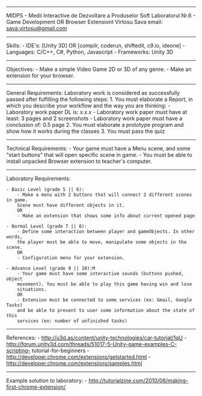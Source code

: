 *******************************************************************************
MIDPS - Medii Interactive de Dezvoltare a Produselor Soft
Laboratorul Nr.6 - Game Development OR Browser Extensiont
Virtosu Sava
email: sava.virtosu@gmail.com
*******************************************************************************
Skills:
	- IDE's: [Unity 3D] OR [compilr, coderun, shiftedit, c9.io, ideone]
	- Languages: C/C++, C#, Python, Javascript
	- Frameworks: Unity 3D
*******************************************************************************
Objectives: 
	- Make a simple Video Game 2D or 3D of any genre.
	- Make an extension for your browser.
*******************************************************************************
General Requirements:
	Laboratory work is considered as successfully passed after fulfilling the 
	following steps:
		1. You must elaborate a Report, in which you describe your workflow 
		and the way you are thinking:
			- Laboratory work paper DL is: x.x.x
			- Laboratory work paper must have at least: 3 pages and 
			2 screenshots
			- Laboratory work paper must have a conclusion of: 0.5 page
		2. You must elaborate a prototype program and show how it works during
		the classes
		3. You must pass the quiz 
*******************************************************************************
Technical Requirements:
	- Your game must have a Menu scene, and some "start buttons" that will open 
	specific scene in game.
	- You must be able to install unpacked Browser extension to teacher's computer.

*******************************************************************************
Laboratory Requirements:

	- Basic Level (grade 5 || 6): 
		- Make a menu with 2 buttons that will connect 2 different scenes in game. 
	 	Scene must have different objects in it.
	 	OR
		- Make an extension that shows some info about current opened page

	- Normal Level (grade 7 || 8): 
		- Define some interaction between player and gameObjects. In other words, 
		the player must be able to move, manipulate some objects in the scene.
		OR
		- Configuration menu for your extension.

	- Advance Level (grade 9 || 10):M
		- Your game must have some interactive sounds (buttons pushed, object
		movement). You must be able to play this game having win and lose 
		situations.
		OR
		- Extension must be connected to some services (ex: Gmail, Google Tasks) 
		and be able to present to user some information about the state of this 
		services (ex: number of unfinished tasks)

*******************************************************************************
References:
	- http://u3d.as/content/unity-technologies/car-tutorial/1qU
	- http://forum.unity3d.com/threads/51017-5-Unity-game-examples-C-scripting-
	tutorial-for-beginners
	- http://developer.chrome.com/extensions/getstarted.html
	- http://developer.chrome.com/extensions/samples.html

*******************************************************************************
Example solution to laboratory:
	- http://tutorialzine.com/2010/06/making-first-chrome-extension/

